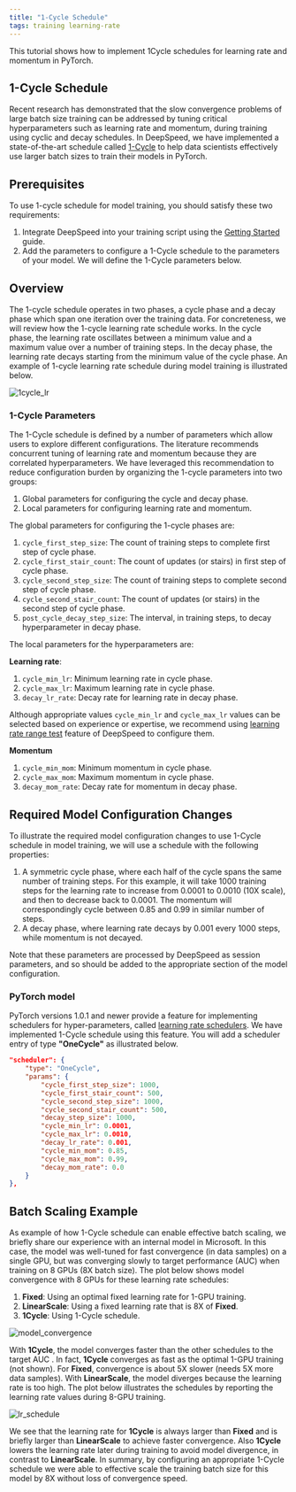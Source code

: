 ```yaml
---
title: "1-Cycle Schedule"
tags: training learning-rate
---
```


This tutorial shows how to implement 1Cycle schedules for learning rate and
momentum in PyTorch.

## 1-Cycle Schedule
Recent research has demonstrated that the slow convergence problems of large
batch size training can be addressed by tuning critical hyperparameters such
as learning rate and momentum, during training using cyclic and decay
schedules. In DeepSpeed, we have implemented a state-of-the-art schedule called
[1-Cycle](https://arxiv.org/abs/1803.09820) to help data scientists
effectively use larger batch sizes to train their models in PyTorch.

## Prerequisites

To use 1-cycle schedule for model training, you should satisfy these two requirements:

1. Integrate DeepSpeed into your training script using the [Getting
Started](/getting-started/) guide.
2. Add the parameters to configure a 1-Cycle schedule to the parameters of your
model. We will define the 1-Cycle parameters below.

## Overview
The 1-cycle schedule operates in two phases, a cycle phase and a decay phase
which span one iteration over the training data. For concreteness, we will
review how the 1-cycle learning rate schedule works. In the cycle phase,
the learning rate oscillates between a minimum value and a maximum value over a
number of training steps. In the decay phase, the learning rate decays starting
from the minimum value of the cycle phase. An example of 1-cycle learning rate
schedule during model training is illustrated below.

![1cycle_lr](/assets/images/1cycle_lr.png)

### 1-Cycle Parameters

The 1-Cycle schedule is defined by a number of parameters which allow users
to explore different configurations. The literature recommends concurrent tuning
of learning rate and momentum because they are correlated hyperparameters. We
have leveraged this recommendation to reduce configuration burden by organizing
the 1-cycle parameters into two groups:

1. Global parameters for configuring the cycle and decay phase.
2. Local parameters for configuring learning rate and momentum.

The global parameters for configuring the 1-cycle phases are:

1. `cycle_first_step_size`: The count of training steps to complete first step of cycle phase.
2. `cycle_first_stair_count`: The count of updates (or stairs) in first step of cycle phase.
3. `cycle_second_step_size`: The count of training steps to complete second step of cycle phase.
4. `cycle_second_stair_count`: The count of updates (or stairs) in the second step of cycle phase.
5. `post_cycle_decay_step_size`: The interval, in training steps, to decay hyperparameter in decay phase.

The local parameters for the hyperparameters are:

**Learning rate**:

1. `cycle_min_lr`: Minimum learning rate in cycle phase.
2. `cycle_max_lr`: Maximum learning rate in cycle phase.
3. `decay_lr_rate`: Decay rate for learning rate in decay phase.

Although appropriate values `cycle_min_lr` and `cycle_max_lr` values can be
selected based on experience or expertise,  we recommend using [learning rate
range test](/tutorials/lrrt/) feature of DeepSpeed to configure them.

**Momentum**
1. `cycle_min_mom`: Minimum momentum in cycle phase.
2. `cycle_max_mom`: Maximum momentum in cycle phase.
3. `decay_mom_rate`: Decay rate for momentum in decay phase.

## Required Model Configuration Changes

To illustrate the required model configuration changes to use 1-Cycle schedule
in model training, we will use a schedule with the following properties:

1. A symmetric cycle phase, where each half of the cycle spans the same number
of training steps.  For this example, it will take 1000 training steps for the
learning rate to increase from 0.0001 to 0.0010 (10X scale), and then to
decrease back to 0.0001. The momentum will correspondingly cycle between 0.85
and 0.99 in similar number of steps.
2. A decay phase, where learning rate decays by 0.001 every 1000 steps, while
momentum is not decayed.

Note that these parameters are processed by DeepSpeed as session parameters,
and so should be added to the appropriate section of the model configuration.

### **PyTorch model**

PyTorch versions 1.0.1 and newer provide a feature for implementing schedulers
for hyper-parameters, called  [learning rate
  schedulers](https://pytorch.org/docs/stable/_modules/torch/optim/lr_scheduler.html).
  We have implemented 1-Cycle schedule using this feature.  You will add a
  scheduler entry of type **"OneCycle"** as illustrated below.

```json
"scheduler": {
    "type": "OneCycle",
    "params": {
        "cycle_first_step_size": 1000,
        "cycle_first_stair_count": 500,
        "cycle_second_step_size": 1000,
        "cycle_second_stair_count": 500,
        "decay_step_size": 1000,
        "cycle_min_lr": 0.0001,
        "cycle_max_lr": 0.0010,
        "decay_lr_rate": 0.001,
        "cycle_min_mom": 0.85,
        "cycle_max_mom": 0.99,
        "decay_mom_rate": 0.0
    }
},
```

## Batch Scaling Example

As example of how 1-Cycle schedule can enable effective batch scaling, we
briefly share our experience with an internal model in Microsoft. In this case,
the model was well-tuned for fast convergence (in data samples) on a single
GPU, but was converging slowly to target performance (AUC) when training on 8
GPUs (8X batch size). The plot below shows model convergence with 8 GPUs for
these learning rate schedules:

1. **Fixed**: Using an optimal fixed learning rate for 1-GPU training.
2. **LinearScale**: Using a fixed learning rate that is 8X of **Fixed**.
3. **1Cycle**: Using 1-Cycle schedule.

![model_convergence](/assets/images/model_convergence.png)

With **1Cycle**, the model converges faster than the other schedules to the
target AUC . In fact, **1Cycle** converges as fast as the optimal 1-GPU
training (not shown). For **Fixed**,  convergence is about 5X slower (needs 5X
more data samples). With **LinearScale**, the model diverges because the
learning rate is too high. The plot below illustrates the schedules by
reporting the learning rate values during 8-GPU training.

![lr_schedule](/assets/images/lr_schedule.png)

We see that the learning rate for **1Cycle** is always larger than **Fixed**
and is briefly larger than **LinearScale** to achieve faster convergence. Also
**1Cycle** lowers the learning rate later during training to avoid model
divergence, in contrast to **LinearScale**. In summary, by configuring an
appropriate 1-Cycle schedule we were able to effective scale the training batch
size for this model by 8X without loss of convergence speed.
